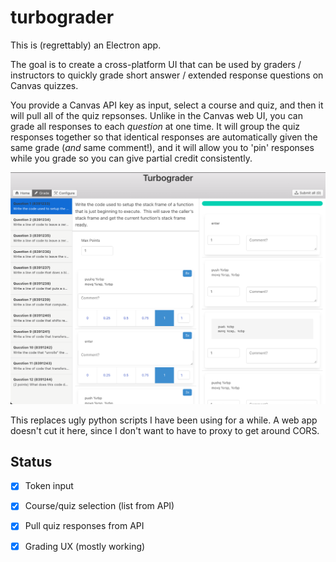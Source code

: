 turbograder
=====

This is (regrettably) an Electron app.

The goal is to create a cross-platform UI that can be used by graders / instructors to quickly grade short answer / extended response questions on Canvas quizzes.

You provide a Canvas API key as input, select a course and quiz, and then it will pull all of the quiz repsonses. Unlike in the Canvas web UI, you can grade all responses to each *question* at one time. It will group the quiz responses together so that identical responses are automatically given the same grade (*and* same comment!), and it will allow you to 'pin' responses while you grade so you can give partial credit consistently.

![screenshot](screenshot.png)

This replaces ugly python scripts I have been using for a while. A web app doesn't cut it here, since I don't want to have to proxy to get around CORS.


Status
----

- [x] Token input
- [x] Course/quiz selection (list from API)
- [x] Pull quiz responses from API
- [x] Grading UX (mostly working)

